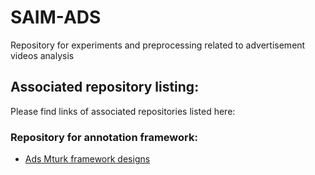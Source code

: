 # SAIM-ADS
Repository for experiments and preprocessing related to advertisement videos analysis

## Associated repository listing:

Please find links of associated repositories listed here:
### Repository for annotation framework:

* [Ads Mturk framework designs](https://github.com/usc-sail/mica-ads-Mturk-experiments)
